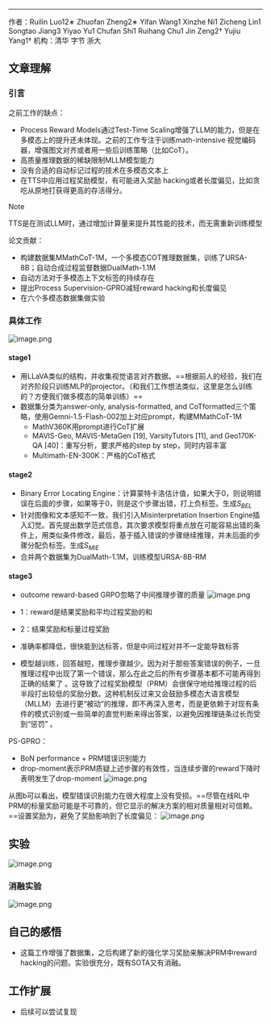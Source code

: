 

***
作者：Ruilin Luo12∗ Zhuofan Zheng2∗ Yifan Wang1 Xinzhe Ni1 Zicheng Lin1 Songtao Jiang3 Yiyao Yu1 Chufan Shi1 Ruihang Chu1 Jin Zeng2† Yujiu Yang1†
机构：清华 字节 浙大

## 文章理解
### 引言
之前工作的缺点：
+ Process Reward Models通过Test-Time Scaling增强了LLM的能力，但是在多模态上的提升还未体现。之前的工作专注于训练math-intensive 视觉编码器，增强图文对齐或者用一些后训练策略（比如CoT）。
+ 高质量推理数据的稀缺限制MLLM模型能力
+ 没有合适的自动标记过程的技术在多模态文本上
+ 在TTS中应用过程奖励模型，有可能进入奖励 hacking或者长度偏见，比如贪吃从原地打获得更高的存活得分。


> [!NOTE] 
> TTS是在测试LLM时，通过增加计算量来提升其性能的技术，而无需重新训练模型




论文贡献：
+ 构建数据集MMathCoT-1M，一个多模态COT推理数据集，训练了URSA-8B；自动合成过程监督数据DualMath-1.1M
+ 自动方法对于多模态上下文标签的持续存在
+ 提出Process Supervision-GPRO减轻reward hacking和长度偏见
+ 在六个多模态数据集做实验
### 具体工作

![image.png](https://cdn.jsdelivr.net/gh/Thomas333333/MyPostImage/Images/20250714195353.png)

#### stage1
+ 用LLaVA类似的结构，并收集视觉语言对齐数据。==根据前人的经验，我们在对齐阶段只训练MLP的projector。（和我们工作想法类似，这里是怎么训练的？方便我们做多模态的简单训练）==
+ 数据集分类为answer-only, analysis-formatted, and CoTformatted三个策略，使用Gemni-1.5-Flash-002加上对应prompt，构建MMathCoT-1M
	+ MathV360K用prompt进行CoT扩展
	+ MAVIS-Geo, MAVIS-MetaGen [19], VarsityTutors [11], and Geo170K-QA [40]：重写分析，要求严格的step by step，同时内容丰富
	+ Multimath-EN-300K：严格的CoT格式

#### stage2
+ Binary Error Locating Engine：计算蒙特卡洛估计值，如果大于0，则说明错误在后面的步骤，如果等于0，则是这个步骤出错，打上负标签。生成$S_{BEL}$
+ 针对图像和文本感知不一致，我们引入Misinterpretation Insertion Engine插入幻觉。首先提出数学范式信息，其次要求模型将重点放在可能容易出错的条件上，用类似条件修改，最后，基于插入错误的步骤继续推理，并未后面的步骤分配负标签。生成$S_{MIE}$
+ 合并两个数据集为DualMath-1.1M，训练模型URSA-8B-RM

#### stage3
+ outcome reward-based GRPO忽略了中间推理步骤的质量
![image.png](https://cdn.jsdelivr.net/gh/Thomas333333/MyPostImage/Images/20250714200944.png)

+ 1：reward是结果奖励和平均过程奖励的和
+ 2：结果奖励和标量过程奖励

+ 准确率都降低，很快能到达标答，但是中间过程对并不一定能导致标答
+ 模型越训练，回答越短，推理步骤越少。因为对于那些答案错误的例子，一旦推理过程中出现了第一个错误，那么在此之后的所有步骤基本都不可能再得到正确的结果了 。这导致了过程奖励模型（PRM）会很保守地给推理过程的后半段打出较低的奖励分数。这种机制反过来又会鼓励多模态大语言模型（MLLM）去进行更“被动”的推理，即不再深入思考，而是更依赖于对现有条件的模式识别或一些简单的直觉判断来得出答案，以避免因推理链条过长而受到“惩罚” 。

PS-GPRO：
+ BoN performance + PRM错误识别能力
+ drop-moment表示PRM质疑上述步骤的有效性，当连续步骤的reward下降时表明发生了drop-moment
![image.png](https://cdn.jsdelivr.net/gh/Thomas333333/MyPostImage/Images/20250714202918.png)

从图b可以看出，模型错误识别能力在很大程度上没有受损。==尽管在线RL中PRM的标量奖励可能是不可靠的，但它显示的解决方案的相对质量相对可信赖。==设置奖励为，避免了奖励影响到了长度偏见：
![image.png](https://cdn.jsdelivr.net/gh/Thomas333333/MyPostImage/Images/20250714203203.png)


## 实验
![image.png](https://cdn.jsdelivr.net/gh/Thomas333333/MyPostImage/Images/20250714203443.png)

### 消融实验
![image.png](https://cdn.jsdelivr.net/gh/Thomas333333/MyPostImage/Images/20250714203703.png)

## 自己的感悟
+ 这篇工作增强了数据集，之后构建了新的强化学习奖励来解决PRM中reward hacking的问题。实验很充分，既有SOTA又有消融。
## 工作扩展
+ 后续可以尝试复现


